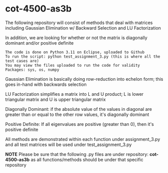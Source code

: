 # cot-4500-as3b

The following repository will consist of methods that deal with matrices including Gaussian Elimination w/ Backward Selection and LU Factorization

In addition, we are looking for whether or not the matrix is diagonally dominant and/or positive definite

    The code is done on Python 3.11 on Eclipse, uploaded to Github
    To run the script: python test_assignment_3.py (this is where all the test cases are)
    You may view the files uploaded to run the code for validity
    Packages: sys, os, numpy

Gaussian Elimination is basically doing row-reduction into echelon form; this goes in-hand with backwards selection

LU Factorization simplifies a matrix into L and U product; L is lower triangular matrix and U is upper triangular matrix

Diagonally Dominant: if the absolute value of the values in diagonal are greater than or equal to the other row values, it's diagonally dominant

Positive Definite: If all eigenvalues are positive (greater than 0), then it's positive definite

All methods are demonstrated within each function under assignment_3.py and all test matrices will be used under test_assignment_3.py

**NOTE** Please be sure that the following .py files are under repository: **cot-4500-as3b** as all functions/methods should be under that specific repository

